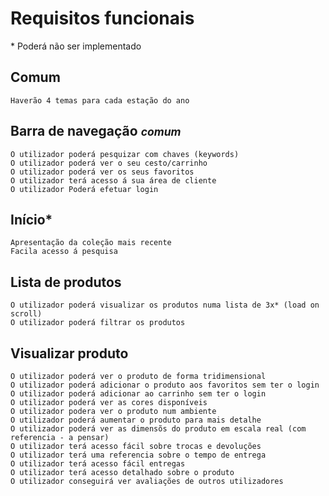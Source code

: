 # Requisitos funcionais

\* Poderá não ser implementado

## Comum

    Haverão 4 temas para cada estação do ano

## Barra de navegação <small>_comum_</small>

    O utilizador poderá pesquizar com chaves (keywords)
    O utilizador poderá ver o seu cesto/carrinho
    O utilizador poderá ver os seus favoritos
    O utilizador terá acesso á sua área de cliente
    O utilizador Poderá efetuar login

## Início\*

    Apresentação da coleção mais recente
    Facila acesso á pesquisa

## Lista de produtos

    O utilizador poderá visualizar os produtos numa lista de 3x* (load on scroll)
    O utilizador poderá filtrar os produtos

## Visualizar produto

    O utilizador poderá ver o produto de forma tridimensional
    O utilizador poderá adicionar o produto aos favoritos sem ter o login
    O utilizador poderá adicionar ao carrinho sem ter o login
    O utilizador poderá ver as cores disponíveis
    O utilizador podera ver o produto num ambiente
    O utilizador poderá aumentar o produto para mais detalhe
    O utilizador poderá ver as dimensõs do produto em escala real (com referencia - a pensar)
    O utilizador terá acesso fácil sobre trocas e devoluções
    O utilizador terá uma referencia sobre o tempo de entrega
    O utilizador terá acesso fácil entregas
    O utilizador terá acesso detalhado sobre o produto
    O utilizador conseguirá ver avaliações de outros utilizadores
